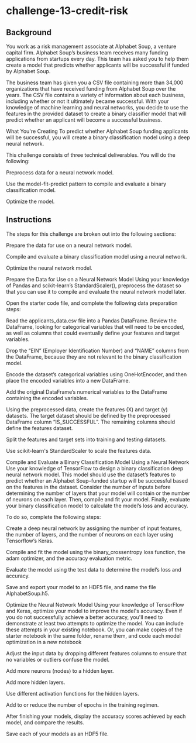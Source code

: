# challenge-13-credit-risk

Background
---
You work as a risk management associate at Alphabet Soup, a venture capital firm. Alphabet Soup’s business team receives many funding applications from startups every day. This team has asked you to help them create a model that predicts whether applicants will be successful if funded by Alphabet Soup.

The business team has given you a CSV file containing more than 34,000 organizations that have received funding from Alphabet Soup over the years. The CSV file contains a variety of information about each business, including whether or not it ultimately became successful. With your knowledge of machine learning and neural networks, you decide to use the features in the provided dataset to create a binary classifier model that will predict whether an applicant will become a successful business.

What You're Creating
To predict whether Alphabet Soup funding applicants will be successful, you will create a binary classification model using a deep neural network.

This challenge consists of three technical deliverables. You will do the following:

Preprocess data for a neural network model.

Use the model-fit-predict pattern to compile and evaluate a binary classification model.

Optimize the model.

Instructions
---
The steps for this challenge are broken out into the following sections:

Prepare the data for use on a neural network model.

Compile and evaluate a binary classification model using a neural network.

Optimize the neural network model.

Prepare the Data for Use on a Neural Network Model
Using your knowledge of Pandas and scikit-learn’s StandardScaler(), preprocess the dataset so that you can use it to compile and evaluate the neural network model later.

Open the starter code file, and complete the following data preparation steps:

Read the applicants_data.csv file into a Pandas DataFrame. Review the DataFrame, looking for categorical variables that will need to be encoded, as well as columns that could eventually define your features and target variables.

Drop the “EIN” (Employer Identification Number) and “NAME” columns from the DataFrame, because they are not relevant to the binary classification model.

Encode the dataset’s categorical variables using OneHotEncoder, and then place the encoded variables into a new DataFrame.

Add the original DataFrame’s numerical variables to the DataFrame containing the encoded variables.


Using the preprocessed data, create the features (X) and target (y) datasets. The target dataset should be defined by the preprocessed DataFrame column “IS_SUCCESSFUL”. The remaining columns should define the features dataset.

Split the features and target sets into training and testing datasets.

Use scikit-learn's StandardScaler to scale the features data.

Compile and Evaluate a Binary Classification Model Using a Neural Network
Use your knowledge of TensorFlow to design a binary classification deep neural network model. This model should use the dataset’s features to predict whether an Alphabet Soup–funded startup will be successful based on the features in the dataset. Consider the number of inputs before determining the number of layers that your model will contain or the number of neurons on each layer. Then, compile and fit your model. Finally, evaluate your binary classification model to calculate the model’s loss and accuracy.

To do so, complete the following steps:

Create a deep neural network by assigning the number of input features, the number of layers, and the number of neurons on each layer using Tensorflow’s Keras.

Compile and fit the model using the binary_crossentropy loss function, the adam optimizer, and the accuracy evaluation metric.

Evaluate the model using the test data to determine the model’s loss and accuracy.

Save and export your model to an HDF5 file, and name the file AlphabetSoup.h5.

Optimize the Neural Network Model
Using your knowledge of TensorFlow and Keras, optimize your model to improve the model's accuracy. Even if you do not successfully achieve a better accuracy, you'll need to demonstrate at least two attempts to optimize the model. You can include these attempts in your existing notebook. Or, you can make copies of the starter notebook in the same folder, rename them, and code each model optimization in a new notebook

Adjust the input data by dropping different features columns to ensure that no variables or outliers confuse the model.

Add more neurons (nodes) to a hidden layer.

Add more hidden layers.

Use different activation functions for the hidden layers.

Add to or reduce the number of epochs in the training regimen.

After finishing your models, display the accuracy scores achieved by each model, and compare the results.

Save each of your models as an HDF5 file.

